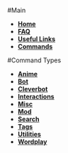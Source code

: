 #Main
* [**Home**](https://github.com/hsiw/WishBot/wiki)
* [**FAQ**](https://github.com/hsiw/WishBot/wiki/FAQ)  
* [**Useful Links**](https://github.com/hsiw/WishBot/wiki/Useful-Links)
* [**Commands**](https://github.com/hsiw/WishBot/wiki/Commands)  

#Command Types
* [**Anime**](https://github.com/hsiw/WishBot/wiki/Anime)  
* [**Bot**](https://github.com/hsiw/WishBot/wiki/Bot)  
* [**Cleverbot**](https://github.com/hsiw/WishBot/wiki/Cleverbot)  
* [**Interactions**](https://github.com/hsiw/WishBot/wiki/Interactions)  
* [**Misc**](https://github.com/hsiw/WishBot/wiki/Misc)  
* [**Mod**](https://github.com/hsiw/WishBot/wiki/Mod)  
* [**Search**](https://github.com/hsiw/WishBot/wiki/Search)  
* [**Tags**](https://github.com/hsiw/WishBot/wiki/Tags)  
* [**Utilities**](https://github.com/hsiw/WishBot/wiki/Utilities)  
* [**Wordplay**](https://github.com/hsiw/WishBot/wiki/Wordplay)